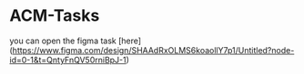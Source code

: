 # ACM-Tasks
you can open the figma task [here] (https://www.figma.com/design/SHAAdRxOLMS6koaollY7p1/Untitled?node-id=0-1&t=QntyFnQV50rniBpJ-1)
